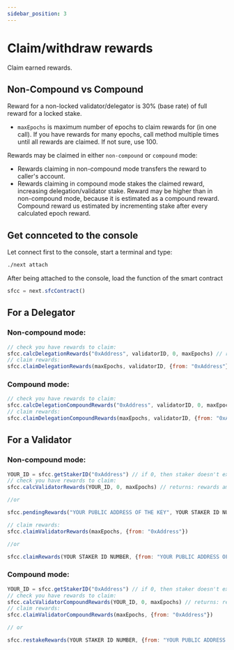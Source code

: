 ```yaml
---
sidebar_position: 3
---
```


# Claim/withdraw rewards

Claim earned rewards.

## Non-Compound vs Compound

Reward for a non-locked validator/delegator is 30% (base rate) of full reward for a locked stake.

- `maxEpochs` is maximum number of epochs to claim rewards for (in one call). If you have rewards for many epochs, call method multiple times until all rewards are claimed. If not sure, use 100.

Rewards may be claimed in either `non-compound` or `compound` mode:
- Rewards claiming in non-compound mode transfers the reward to caller's account.
- Rewards claiming in compound mode stakes the claimed reward, increasing delegation/validator stake. Reward may be higher than in non-compound mode, because it is estimated as a compound reward. Compound reward us estimated by incrementing stake after every calculated epoch reward.

## Get connceted to the console

Let connect first to the console, start a terminal and type:

```bash
./next attach
```

After being attached to the console, load the function of the smart contract

```js
sfcc = next.sfcContract()
```


## For a Delegator

### Non-compound mode:
```js
// check you have rewards to claim:
sfcc.calcDelegationRewards("0xAddress", validatorID, 0, maxEpochs) // returns: rewards amount, first claimed epoch, last claimed epoch
// claim rewards:
sfcc.claimDelegationRewards(maxEpochs, validatorID, {from: "0xAddress"})
```

### Compound mode:
```js
// check you have rewards to claim:
sfcc.calcDelegationCompoundRewards("0xAddress", validatorID, 0, maxEpochs) // returns: rewards amount, first claimed epoch, last claimed epoch
// claim rewards:
sfcc.claimDelegationCompoundRewards(maxEpochs, validatorID, {from: "0xAddress"})
```

## For a Validator

### Non-compound mode:
```js
YOUR_ID = sfcc.getStakerID("0xAddress") // if 0, then staker doesn't exist, or SFC functions aren't initialized correctly
// check you have rewards to claim:
sfcc.calcValidatorRewards(YOUR_ID, 0, maxEpochs) // returns: rewards amount, first claimed epoch, last claimed epoch

//or 

sfcc.pendingRewards("YOUR PUBLIC ADDRESS OF THE KEY", YOUR STAKER ID NUMBER) 

// claim rewards:
sfcc.claimValidatorRewards(maxEpochs, {from: "0xAddress"})

//or

sfcc.claimRewards(YOUR STAKER ID NUMBER, {from: "YOUR PUBLIC ADDRESS OF THE KEY"})

```

### Compound mode:
```js
YOUR_ID = sfcc.getStakerID("0xAddress") // if 0, then staker doesn't exist, or SFC functions aren't initialized correctly
// check you have rewards to claim:
sfcc.calcValidatorCompoundRewards(YOUR_ID, 0, maxEpochs) // returns: rewards amount, first claimed epoch, last claimed epoch
// claim rewards:
sfcc.claimValidatorCompoundRewards(maxEpochs, {from: "0xAddress"})

// or

sfcc.restakeRewards(YOUR STAKER ID NUMBER, {from: "YOUR PUBLIC ADDRESS OF THE KEY"})

```

